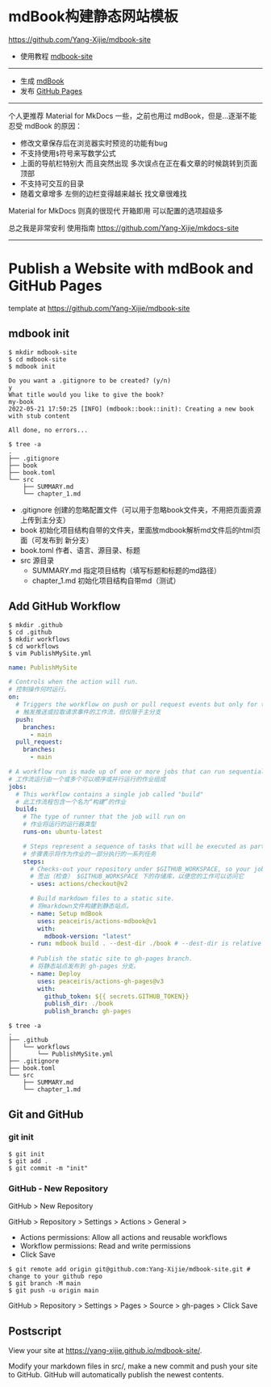 # mdBook构建静态网站模板

<https://github.com/Yang-Xijie/mdbook-site>

- 使用教程 [mdbook-site](https://yang-xijie.github.io/BLOG/Markdown/mdbook-site/)

---

- 生成 [mdBook](https://rust-lang.github.io/mdBook/)
- 发布 [GitHub Pages](https://yang-xijie.github.io/BLOG/Markdown/github-pages/) 

---

个人更推荐 Material for MkDocs 一些，之前也用过 mdBook，但是...逐渐不能忍受 mdBook 的原因：

- 修改文章保存后在浏览器实时预览的功能有bug
- 不支持使用`$`符号来写数学公式
- 上面的导航栏特别大 而且突然出现 多次误点在正在看文章的时候跳转到页面顶部
- 不支持可交互的目录
- 随着文章增多 左侧的边栏变得越来越长 找文章很难找

Material for MkDocs 则真的很现代 开箱即用 可以配置的选项超级多

总之我是非常安利 使用指南 <https://github.com/Yang-Xijie/mkdocs-site>


---
# Publish a Website with mdBook and GitHub Pages

template at <https://github.com/Yang-Xijie/mdbook-site>

## mdbook init

```
$ mkdir mdbook-site
$ cd mdbook-site
$ mdbook init

Do you want a .gitignore to be created? (y/n)
y
What title would you like to give the book?
my-book
2022-05-21 17:50:25 [INFO] (mdbook::book::init): Creating a new book with stub content

All done, no errors...
```

```
$ tree -a
.
├── .gitignore
├── book
├── book.toml
└── src
    ├── SUMMARY.md
    └── chapter_1.md
```
* .gitignore 创建的忽略配置文件（可以用于忽略book文件夹，不用把页面资源上传到主分支）
* book 初始化项目结构自带的文件夹，里面放mdbook解析md文件后的html页面（可发布到 新分支）
* book.toml 作者、语言、源目录、标题
* src 源目录
  * SUMMARY.md 指定项目结构（填写标题和标题的md路径）
  * chapter_1.md 初始化项目结构自带md（测试）
  
## Add GitHub Workflow

```
$ mkdir .github
$ cd .github
$ mkdir workflows
$ cd workflows
$ vim PublishMySite.yml
```

```yml
name: PublishMySite

# Controls when the action will run. 
# 控制操作何时运行。
on:
  # Triggers the workflow on push or pull request events but only for the main branch
  # 触发推送或拉取请求事件的工作流，但仅限于主分支
  push:
    branches:
      - main
  pull_request:
    branches:
      - main

# A workflow run is made up of one or more jobs that can run sequentially or in parallel
# 工作流运行由一个或多个可以顺序或并行运行的作业组成
jobs:
  # This workflow contains a single job called "build"
  # 此工作流程包含一个名为“构建”的作业
  build:
    # The type of runner that the job will run on
    # 作业将运行的运行器类型
    runs-on: ubuntu-latest

    # Steps represent a sequence of tasks that will be executed as part of the job
    # 步骤表示将作为作业的一部分执行的一系列任务
    steps:
      # Checks-out your repository under $GITHUB_WORKSPACE, so your job can access it
      # 签出（检查） $GITHUB_WORKSPACE 下的存储库，以便您的工作可以访问它
      - uses: actions/checkout@v2

      # Build markdown files to a static site.
      # 将markdown文件构建到静态站点。
      - name: Setup mdBook
        uses: peaceiris/actions-mdbook@v1
        with:
          mdbook-version: "latest"
      - run: mdbook build . --dest-dir ./book # --dest-dir is relative to <dir>
      
      # Publish the static site to gh-pages branch.
      # 将静态站点发布到 gh-pages 分支。
      - name: Deploy
        uses: peaceiris/actions-gh-pages@v3
        with:
          github_token: ${{ secrets.GITHUB_TOKEN}}
          publish_dir: ./book
          publish_branch: gh-pages
```

```
$ tree -a
.
├── .github
│   └── workflows
│       └── PublishMySite.yml
├── .gitignore
├── book.toml
└── src
    ├── SUMMARY.md
    └── chapter_1.md
```

## Git and GitHub

### git init

```
$ git init
$ git add .
$ git commit -m "init"
```

### GitHub - New Repository

GitHub > New Repository

GitHub > Repository > Settings > Actions > General > 

- Actions permissions: Allow all actions and reusable workflows
- Workflow permissions: Read and write permissions
- Click Save

```
$ git remote add origin git@github.com:Yang-Xijie/mdbook-site.git # change to your github repo
$ git branch -M main
$ git push -u origin main
```

GitHub > Repository > Settings > Pages > Source > gh-pages > Click Save

## Postscript

View your site at <https://yang-xijie.github.io/mdbook-site/>.

Modify your markdown files in src/, make a new commit and push your site to GitHub. GitHub will automatically publish the newest contents.
